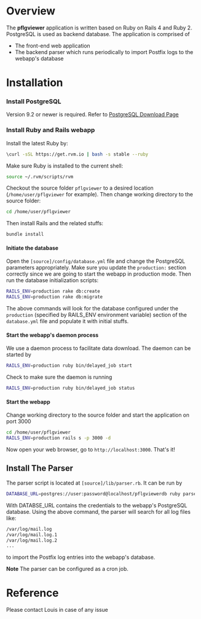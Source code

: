 # Overview
The **pflgviewer** application is written based on Ruby on Rails 4 and Ruby 2. PostgreSQL is used as backend database.
The application is comprised of
* The front-end web application 
* The backend parser which runs periodically to import Postfix logs to the webapp's database

# Installation
### Install PostgreSQL
Version 9.2 or newer is required. Refer to [PostgreSQL Download Page](http://www.postgresql.org/download/)
### Install Ruby and Rails webapp
Install the latest Ruby by:
```sh
\curl -sSL https://get.rvm.io | bash -s stable --ruby
```
Make sure Ruby is installed to the current shell:
```sh
source ~/.rvm/scripts/rvm
```
Checkout the source folder `pflgviewer` to a desired location (`/home/user/pflgviewer` for example). Then change working directory to the source folder:
```sh
cd /home/user/pflgviewer
```
Then install Rails and the related stuffs:
```sh
bundle install
```
#### Initiate the database
Open the `[source]/config/database.yml` file and change the PostgreSQL parameters appropriately. Make sure you update the `production:` section correctly since we are going to start the webapp in production mode. Then run the database initialization scripts:
```sh
RAILS_ENV=production rake db:create
RAILS_ENV=production rake db:migrate
```
The above commands will look for the database configured under the `production` (specified by RAILS_ENV environment variable) section of the `database.yml` file and populate it with initial stuffs.

#### Start the webapp's daemon process
We use a daemon process to facilitate data download. The daemon can be started by
```sh
RAILS_ENV=production ruby bin/delayed_job start
```
Check to make sure the daemon is running
```sh
RAILS_ENV=production ruby bin/delayed_job status
```
#### Start the webapp
Change working directory to the source folder and start the application on port 3000
```sh
cd /home/user/pflgviewer
RAILS_ENV=production rails s -p 3000 -d
```
Now open your web browser, go to `http://localhost:3000`. That's it!
## Install The Parser
The parser script is located at `[source]/lib/parser.rb`. It can be run by
```sh
DATABASE_URL=postgres://user:password@localhost/pflgviewerdb ruby parser.rb --path=/var/log --name=mail.log
```
With DATABSE_URL contains the credentials to the webapp's PostgreSQL database. Using the above command, the parser will search for all log files like:
```sh
/var/log/mail.log
/var/log/mail.log.1
/var/log/mail.log.2
...
```
to import the Postfix log entries into the webapp's database.

**Note** The parser can be configured as a cron job.

# Reference
Please contact Louis in case of any issue
